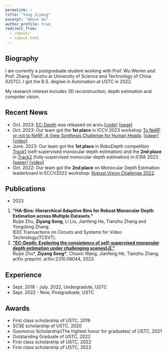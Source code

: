 ```yaml
---
permalink: /
title: "Song Ziyang"
excerpt: "About me"
author_profile: true
redirect_from: 
  - /about/
  - /about.html
---
```


Biography
------

I am currently a postgraduate student working with Prof. Wu Weiren and Prof. Zhang Tianzhu at University of Science and Technology of China (USTC). I got the B.S. degree in Automation at USTC in 2022.

My research interest includes 3D reconstruction, depth estimation and computer vision. 

Recent News
------
- Oct. 2023: [EC-Depth](https://arxiv.org/abs/2310.08044) was released on arxiv.[[code]](https://github.com/RuijieZhu94/EC-Depth) [[page]](https://ruijiezhu94.github.io/ECDepth_page/)
- Oct. 2023: Our team got the **1st place** in ICCV 2023 workshop [To NeRF or not to NeRF: A View Synthesis Challenge for Human Heads](https://sites.google.com/view/vschh/home). [[paper]](https://openaccess.thecvf.com/content/ICCV2023W/RHWC/papers/Jang_VSCHH_2023_A_Benchmark_for_the_View_Synthesis_Challenge_of_ICCVW_2023_paper.pdf) [[video]](https://youtu.be/be4dT4Ain48)
- June. 2023: Our team got the **1st place** in RoboDepth competition [Track1](https://codalab.lisn.upsaclay.fr/competitions/9418#results) (self-supervised monocular depth estimation) and the **2nd place** in [Track2](https://codalab.lisn.upsaclay.fr/competitions/9821#results) (fully-supervised monocular depth estimation) in ICRA 2023. [[paper]](https://arxiv.org/pdf/2307.15061) [[video]](https://youtu.be/C97J5SDXmZc?list=PLxxrIfcH-qBGZ6x_e1AT2_YnAxiHIKtkB&t=2767)
- Oct. 2022: Our team got the **2nd place** on Monocular Depth Estimation leaderboard in ECCV2022 workshop: [Robust Vision Challenge 2022](http://www.robustvision.net/leaderboard.php?benchmark=depth).

Publications
------
- 2023
1. **"HA-Bins: Hierarchical Adaptive Bins for Robust Monocular Depth Estimation across Multiple Datasets."**  
   Ruijie Zhu, **Ziyang Song**, Li Liu, Jianfeng He, Tianzhu Zhang and Yongdong Zhang.  
   IEEE Transactions on Circuits and Systems for Video Technology(TCSVT).  
2. **["EC-Depth: Exploring the consistency of self-supervised monocular depth estimation under challenging scenes[J]."](https://arxiv.org/abs/2310.08044)**  
   Ruijie Zhu*, **Ziyang Song\***, Chuxin Wang, Jianfeng He, Tianzhu Zhang.  
   arXiv preprint. arXiv:2310.08044, 2023.  


Experience 
------
- Sept. 2018 - July. 2022, Undergradute, USTC
- Sept. 2022 - Now, Postgraduate, USTC

Awards
------
- First class scholarship of USTC, 2019
- SCSE scholarship of USTC, 2020
- Guomoruo Scholarship(The highest honor for graduates) of USTC, 2021
- Outstanding Graduate of USTC, 2022
- First class scholarship of USTC, 2022
- First class scholarship of USTC, 2023
